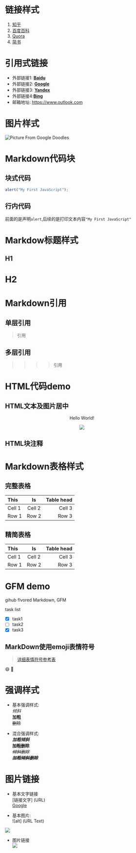 <!-- 本文档使用Hubilder构建 -->

# 链接样式
1. [知乎](https://www.zhihu.com) 
2. [百度百科](https://www.baidu.com) 
3. [Quora](https://www.quora.com) 
4. [简书](https://www.jianshu.com)

# 引用式链接
- 外部链接1: [**Baidu**]   
- 外部链接2: [**Google**]   
- 外部链接3: [**Yandex**]   
- 外部链接4:[**Bing**]   
- 邮箱地址: https://www.outlook.com

<!--- 下面是本文档用到的链接(参考式) -->
[**Google**]: https://www.google.com
[**Baidu**]: https://www.baidu.com
[**Yandex**]: https://www.yandex.com
[**Bing**]: https://www.bing.com

# 图片样式
<!--以下是Markdown的图片样式 -->
![Picture From Google Doodles](https://is.gd/NyEEO1)

# Markdown代码块

## 块式代码
```JavaScript 
alert("My First JavaScript");
```

## 行内代码   
前面的是声明`alert`,后续的是打印文本内容`"My First JavaScript"`
# Markdow标题样式

H1
------
H2
======

# Markdown引用
## 单层引用
>引用
## 多层引用
>>>>引用

# HTML代码demo
## HTML文本及图片居中
<p align='center'>Hello World! </p> <!-- HTML文本居中样式 -->

<p align='center'>
<img src='https://sites.google.com/a/thawara.ac.th/s26510/_/rsrc/1536632792961/home/google-new-logo-2015-640x344.png'> <!-- 图片样式 -->
</p> <!-- HTML图片居中样式 -->

## HTML块注释
<!-- 块注释样式 -->

# Markdown表格样式
## 完整表格

<!-- 引号在左边就是居左,右边居右,两边都有就是居中. -->

| This | Is | Table head |
|:-----|:----:|---------:|
| Cell 1 | Cell 2 | Cell 3 |
| Row 1  | Row 2   | Row 3 |

## 精简表格
<!-- 把表格的左右边框去掉达成的精简效果,但是为了Markdown本身的工整和可读性,一般不去掉. -->
 This | Is | Table head 
:-----|:---:|---:
Cell 1 | Cell 2 | Cell 3 
 Row 1 | Row 2  | Row 3 

# GFM demo

gihub flvored Markdown, GFM

task list

- [x] task1
- [ ] task2
- [x] task3
<!-- GFM在HBuilder暂时没有适配,要上传到GitHub上查看 -->

## MarkDown使用emoji表情符号
>[详细表情符号参考表](https://github.com/cyataku/README/blob/master/emoji.md)

:smile: :pray:

# 强调样式
- 基本强调样式:   
*倾斜*   
**加粗**   
~~删除~~

- 混合强调样式:   
***加粗倾斜***   
**~~加粗删除~~**   
*~~倾斜删除~~*   
***~~加粗倾斜删除~~***

# 图片链接
- 基本文字链接   
[链接文字] (URL)   
[Google](https://www.google.com)

- 基本图片:   
![alt] (URL Text)   

![](https://cdn.spacetelescope.org/archives/images/thumb700x/heic1509a.jpg) <!-- From Hubble -->
- 图片链接   
[![](https://www.windriver.com/resources/images/wr-logo-red-2018.png)](https://www.windriver.com/)